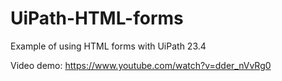 # UiPath-HTML-forms

Example of using HTML forms with UiPath 23.4

Video demo: https://www.youtube.com/watch?v=dder_nVvRg0

